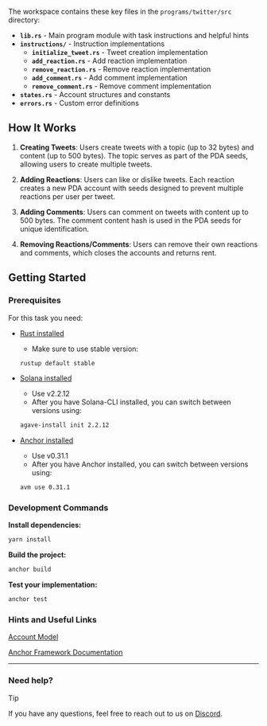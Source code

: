 The workspace contains these key files in the `programs/twitter/src` directory:

- **`lib.rs`** - Main program module with task instructions and helpful hints
- **`instructions/`** - Instruction implementations
  - **`initialize_tweet.rs`** - Tweet creation implementation
  - **`add_reaction.rs`** - Add reaction implementation
  - **`remove_reaction.rs`** - Remove reaction implementation
  - **`add_comment.rs`** - Add comment implementation
  - **`remove_comment.rs`** - Remove comment implementation
- **`states.rs`** - Account structures and constants
- **`errors.rs`** - Custom error definitions

## How It Works

1. **Creating Tweets**: Users create tweets with a topic (up to 32 bytes) and content (up to 500 bytes). The topic serves as part of the PDA seeds, allowing users to create multiple tweets.

2. **Adding Reactions**: Users can like or dislike tweets. Each reaction creates a new PDA account with seeds designed to prevent multiple reactions per user per tweet.

3. **Adding Comments**: Users can comment on tweets with content up to 500 bytes. The comment content hash is used in the PDA seeds for unique identification.

4. **Removing Reactions/Comments**: Users can remove their own reactions and comments, which closes the accounts and returns rent.

## Getting Started

### Prerequisites
For this task you need:
- [Rust installed](https://www.rust-lang.org/tools/install)
    - Make sure to use stable version:
    ```bash
    rustup default stable
    ```
- [Solana installed](https://docs.solana.com/cli/install-solana-cli-tools)
    - Use v2.2.12
    - After you have Solana-CLI installed, you can switch between versions using:
    ```bash
    agave-install init 2.2.12
    ```

- [Anchor installed](https://www.anchor-lang.com/docs/installation)
    - Use v0.31.1
    - After you have Anchor installed, you can switch between versions using:
    ```bash
    avm use 0.31.1
    ```

### Development Commands

**Install dependencies:**
```bash
yarn install
```

**Build the project:**
```bash
anchor build
```

**Test your implementation:**
```bash
anchor test
```

### Hints and Useful Links

[Account Model](https://solana.com/docs/core/accounts)

[Anchor Framework Documentation](https://www.anchor-lang.com/)

-----

### Need help?
>[!TIP]
>If you have any questions, feel free to reach out to us on [Discord](https://discord.gg/z3JVuZyFnp).
